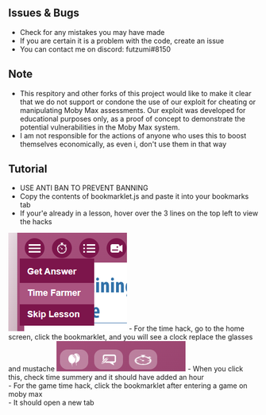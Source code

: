 ## Issues & Bugs
- Check for any mistakes you may have made 
- If you are certain it is a problem with the code, create an issue
- You can contact me on discord: futzumi#8150
## Note
- This respitory and other forks of this project would like to make it clear that we do not support or condone the use of our exploit for cheating or manipulating Moby Max assessments. Our exploit was developed for educational purposes only, as a proof of concept to demonstrate the potential vulnerabilities in the Moby Max system.
- I am not responsible for the actions of anyone who uses this to boost themselves economically, as even i, don't use them in that way
## Tutorial
- USE ANTI BAN TO PREVENT BANNING
- Copy the contents of bookmarklet.js and paste it into your bookmarks tab
- If your'e already in a lesson, hover over the 3 lines on the top left to view the hacks
<img src="Lesson PRV.png" alt="Img">
- For the time hack, go to the home screen, click the bookmarklet, and you will see a clock replace the glasses and mustache
<img src="Timer PRV.png" alt="Img">
- When you click this, check time summery and it should have added an hour
<br>
- For the game time hack, click the bookmarklet after entering a game on moby max
<br>
- It should open a new tab
